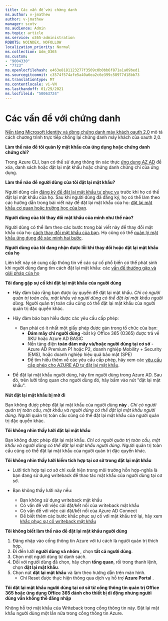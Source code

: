 ```yaml
---
title: Các vấn đề với chứng danh
ms.author: v-jmathew
author: v-jmathew
manager: scotv
ms.audience: Admin
ms.topic: article
ms.service: o365-administration
ROBOTS: NOINDEX, NOFOLLOW
localization_priority: Normal
ms.collection: Adm_O365
ms.custom:
- "9004330"
- "7723"
ms.openlocfilehash: e463e8181123277f3509c0b0bb6f871a1a09bed1
ms.sourcegitcommit: c3574f574afe5a40a6ea2c6e399c58977d18bb73
ms.translationtype: MT
ms.contentlocale: vi-VN
ms.lasthandoff: 01/29/2021
ms.locfileid: "50063724"
---
```

# <a name="issues-with-credentials"></a>Các vấn đề với chứng danh

[Nền tảng Microsoft Identity và dòng chứng danh máy khách oauth 2,0](https://docs.microsoft.com/azure/active-directory/develop/v2-oauth2-client-creds-grant-flow) mô tả cách chương trình trực tiếp chống lại chứng danh máy khách của oauth 2,0.

**Làm thế nào để tôi quản lý mật khẩu của ứng dụng hoặc chứng danh chứng chỉ?**

Trong Azure CLI, bạn có thể sử dụng thông tin xác thực [ứng dụng AZ AD](https://docs.microsoft.com/cli/azure/ad/app/credential) để xóa, danh sách hoặc đặt lại mật khẩu hoặc chứng danh chứng chỉ của ứng dụng.

**Làm thế nào để người dùng của tôi đặt lại mật khẩu?**

Người dùng cần [đăng ký để đặt lại mật khẩu tự phục vụ](https://docs.microsoft.com/azure/active-directory/user-help/active-directory-passwords-reset-register) trước khi họ có thể đặt lại mật khẩu của họ. Sau khi người dùng đã đăng ký, họ có thể làm theo các hướng dẫn trong bài viết này để đặt lại mật khẩu của họ: [đặt lại mật khẩu cơ quan hoặc trường học của bạn](https://docs.microsoft.com/azure/active-directory/user-help/user-help-reset-password#how-to-reset-or-unlock-your-password-for-a-work-or-school-account).

**Người dùng của tôi thay đổi mật khẩu của mình như thế nào?**

Người dùng có thể làm theo các bước trong bài viết này để thay đổi mật khẩu của họ: [cách thay đổi mật khẩu của bạn](https://docs.microsoft.com/azure/active-directory/user-help/user-help-reset-password#how-to-change-your-password).
Họ cũng có thể [quản lý mật khẩu ứng dụng để xác minh hai bước](https://docs.microsoft.com/azure/active-directory/user-help/multi-factor-authentication-end-user-app-passwords).

**Người dùng của tôi đang nhận được lỗi khi thay đổi hoặc đặt lại mật khẩu của họ**

Liên kết này sẽ cung cấp thông tin về các sự cố phổ biến có thể phát sinh khi người dùng đang tìm cách đặt lại mật khẩu: các [vấn đề thường gặp và giải pháp của họ](https://docs.microsoft.com/azure/active-directory/user-help/user-help-reset-password#common-problems-and-their-solutions)

**Tôi đang gặp sự cố khi đặt lại mật khẩu của người dùng**

- Hãy đảm bảo rằng bạn được ủy quyền để đặt lại mật khẩu. *Chỉ có người quản trị toàn cầu, mật khẩu và người dùng có thể đặt lại mật khẩu người dùng.* Người quản trị toàn cầu cũng có thể đặt lại mật khẩu của người quản trị đặc quyền khác.

- Hãy đảm bảo bạn hiểu được các yêu cầu cấp phép:

  - Bạn phải có ít nhất một giấy phép được gán trong tổ chức của bạn:
    - **Đám mây chỉ người dùng** -bất kỳ Office 365 (O365) được trả về SKU hoặc Azure AD BASIC
    - Nền tảng điện **toán đám mây và/hoặc người dùng tại cơ sở** -Azure AD Premium P1 hoặc P2, doanh nghiệp Mobility + Security (EMS), hoặc doanh nghiệp hiệu quả bảo mật (SPE)
    - Để tìm hiểu thêm về các yêu cầu cấp phép, hãy xem các [yêu cầu cấp phép cho AZURE AD tự đặt lại mật khẩu](https://docs.microsoft.com/azure/active-directory/active-directory-passwords-licensing).
- Để đặt lại mật khẩu người dùng, hãy tìm người dùng trong Azure AD. Sau đó, trên lưỡi tổng quan cho người dùng đó, hãy bấm vào nút "đặt lại mật khẩu".

**Nút đặt lại mật khẩu bị mờ đi**

Bạn không được phép đặt lại mật khẩu của người dùng **này** . *Chỉ có người quản trị toàn cầu, mật khẩu và người dùng có thể đặt lại mật khẩu người dùng.* Người quản trị toàn cầu cũng có thể đặt lại mật khẩu của người quản trị đặc quyền khác.

**Tôi không nhìn thấy lưỡi đặt lại mật khẩu**

Bạn không được phép đặt lại mật khẩu. *Chỉ có người quản trị toàn cầu, mật khẩu và người dùng có thể đặt lại mật khẩu người dùng.* Người quản trị toàn cầu cũng có thể đặt lại mật khẩu của người quản trị đặc quyền khác.

**Tôi không nhìn thấy lưỡi kiếm tích hợp tại cơ sở trong đặt lại mật khẩu**

- Lưỡi tích hợp tại cơ sở chỉ xuất hiện trong môi trường hỗn hợp-nghĩa là bạn đang sử dụng writeback để thao tác mật khẩu của người dùng tại cơ sở.

- Bạn không thấy lưỡi này nếu:

  - Bạn không sử dụng writeback mật khẩu
  - Có vấn đề với việc cài đặt/kết nối của writeback mật khẩu
  - Có vấn đề với việc cài đặt/kết nối của Azure AD Connect
  - Để biết thêm các bước khắc phục sự cố với mật khẩu trở lại, hãy xem [khắc phục sự cố writeback mật khẩu](https://docs.microsoft.com/azure/active-directory/authentication/troubleshoot-sspr-writeback)

**Tôi không biết làm thế nào để đặt lại mật khẩu người dùng**

1. Đăng nhập vào cổng thông tin Azure với tư cách là người quản trị thích hợp.
2. Đi đến lưỡi **người dùng và nhóm** , chọn **tất cả người dùng**.
3. Chọn một người dùng từ danh sách.
4. Đối với người dùng đã chọn, hãy chọn **tổng quan**, rồi trong thanh lệnh, chọn **đặt lại mật khẩu**.
5. Chọn nút **đặt lại mật khẩu** và làm theo hướng dẫn trên màn hình.
    - Chỉ Reset được thực hiện thông qua dịch vụ hỗ trợ **Azure Portal** .

**Tôi đặt lại mật khẩu người dùng tại cơ sở từ cổng thông tin quản trị Office 365 hoặc ứng dụng Office 365 dành cho thiết bị di động nhưng người dùng vẫn không thể đăng nhập**

Không hỗ trợ mật khẩu của Writeback trong cổng thông tin này. Đặt lại mật khẩu người dùng một lần nữa trong cổng thông tin Azure.
